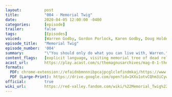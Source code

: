 ```yaml
---
layout:          post
title:           "004 - Memorial Twig"
date:            2020-04-05 12:00:00 -0400
categories:      [episode]
trailer:         false
tags:            [Episodes]
voiced:          [Warren Godby, Gordon Porlock, Karen Godby, Doug Holder, Switchboard 1, Tracy, Switchboard 2, Bio Science, Jenni, Voicemail]
episode_title:   "Memorial Twig"
episode_number:  '004'
summary:         "\"You should only do what you can live with, Warren."
content_flags:   [explicit language, visiting memorial tree of dead relative, family dispute, non-specific allusions to traumatic childhood events/relationships, aggressive confrontation/accusations of sexual abuse, drunken passing confession of being survivor of domestic abuse in childhood]
acast_url:       https://play.acast.com/s/themagnusarchives/mag-0-1-the-magnus-archives-seed
formats: 
  PDF: chrome-extension://efaidnbmnnnibpcajpcglclefindmkaj/https://www.redvalleypod.com/uploads/1/3/0/2/130220429/rv_s01e04_-_transcript.pdf
  PDF (Large-Print): https://drive.google.com/open?id=1KXu1otvCQhm3iCywMoCS7nKVz0ZS-yZx
official:        true
wiki_url:        https://red-valley.fandom.com/wiki/%22Memorial_Twig%22
---
```

